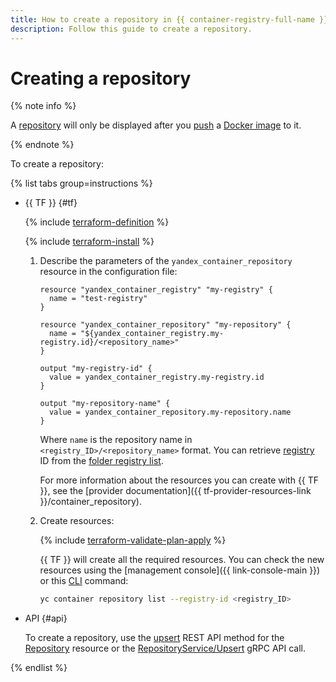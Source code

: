 ```yaml
---
title: How to create a repository in {{ container-registry-full-name }}
description: Follow this guide to create a repository.
---
```


# Creating a repository

{% note info %}

A [repository](../../concepts/repository.md) will only be displayed after you [push](../../operations/docker-image/docker-image-push.md) a [Docker image](../../concepts/docker-image.md) to it.

{% endnote %}

To create a repository:

{% list tabs group=instructions %}

- {{ TF }} {#tf}

  {% include [terraform-definition](../../../_tutorials/_tutorials_includes/terraform-definition.md) %}

  {% include [terraform-install](../../../_includes/terraform-install.md) %}

  1. Describe the parameters of the `yandex_container_repository` resource in the configuration file:

     ```hcl
     resource "yandex_container_registry" "my-registry" {
       name = "test-registry"
     }

     resource "yandex_container_repository" "my-repository" {
       name = "${yandex_container_registry.my-registry.id}/<repository_name>"
     }

     output "my-registry-id" {
       value = yandex_container_registry.my-registry.id
     }

     output "my-repository-name" {
       value = yandex_container_repository.my-repository.name
     }
     ```

     Where `name` is the repository name in `<registry_ID>/<repository_name>` format. You can retrieve [registry](../../concepts/registry.md) ID from the [folder registry list](../registry/registry-list.md#registry-list).

     For more information about the resources you can create with {{ TF }}, see the [provider documentation]({{ tf-provider-resources-link }}/container_repository).
  1. Create resources:

     {% include [terraform-validate-plan-apply](../../../_tutorials/_tutorials_includes/terraform-validate-plan-apply.md) %}

     {{ TF }} will create all the required resources. You can check the new resources using the [management console]({{ link-console-main }}) or this [CLI](../../../cli/) command:

     ```bash
     yc container repository list --registry-id <registry_ID>
     ```

- API {#api}

  To create a repository, use the [upsert](../../api-ref/Repository/upsert.md) REST API method for the [Repository](../../api-ref/Repository/index.md) resource or the [RepositoryService/Upsert](../../api-ref/grpc/Repository/upsert.md) gRPC API call.

{% endlist %}
